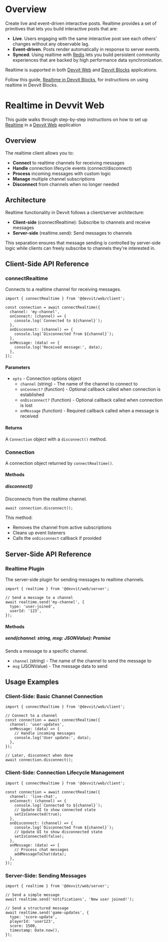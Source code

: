 # Overview

Create live and event-driven interactive posts. Realtime provides a set of primitives that lets you build interactive posts that are:

- **Live**. Users engaging with the same interactive post see each others’ changes without any observable lag.
- **Event-driven**. Posts render automatically in response to server events.
- **Synced**. Using realtime with [Redis](../server/redis.mdx) lets you build persistent community experiences that are backed by high performance data synchronization.

Realtime is supported in both [Devvit Web](../devvit-web/devvit_web_overview.mdx) and [Devvit Blocks](../blocks/overview.md) applications.

Follow this guide, [Realtime in Devvit Blocks](./realtime_in_devvit_blocks.md), for instructions on using realtime in Devvit Blocks.

# Realtime in Devvit Web

This guide walks through step-by-step instructions on how to set up [Realtime](./overview.md) in a [Devvit Web](../devvit-web/devvit_web_overview.mdx) application

## Overview

The realtime client allows you to:

- **Connect** to realtime channels for receiving messages
- **Handle** connection lifecycle events (connect/disconnect)
- **Process** incoming messages with custom logic
- **Manage** multiple channel subscriptions
- **Disconnect** from channels when no longer needed

## Architecture

Realtime functionality in Devvit follows a client/server architecture:

- **Client-side** (connectRealtime): Subscribe to channels and receive messages
- **Server-side** (realtime.send): Send messages to channels

This separation ensures that message sending is controlled by server-side logic while clients can freely subscribe to channels they're interested in.

## Client-Side API Reference

### connectRealtime

Connects to a realtime channel for receiving messages.

```tsx
import { connectRealtime } from '@devvit/web/client';

const connection = await connectRealtime({
  channel: 'my-channel',
  onConnect: (channel) => {
    console.log(`Connected to ${channel}`);
  },
  onDisconnect: (channel) => {
    console.log(`Disconnected from ${channel}`);
  },
  onMessage: (data) => {
    console.log('Received message:', data);
  },
});
```

#### Parameters

- `opts` - Connection options object
  - `channel` (string) - The name of the channel to connect to
  - `onConnect?` (function) - Optional callback called when connection is established
  - `onDisconnect?` (function) - Optional callback called when connection is lost
  - `onMessage` (function) - Required callback called when a message is received

#### Returns

A `Connection` object with a `disconnect()` method.

### Connection

A connection object returned by `connectRealtime()`.

#### Methods

##### disconnect()

Disconnects from the realtime channel.

```tsx
await connection.disconnect();
```

This method:

- Removes the channel from active subscriptions
- Cleans up event listeners
- Calls the `onDisconnect` callback if provided

## Server-Side API Reference

### Realtime Plugin

The server-side plugin for sending messages to realtime channels.

```tsx
import { realtime } from '@devvit/web/server';

// Send a message to a channel
await realtime.send('my-channel', {
  type: 'user-joined',
  userId: '123',
});
```

#### Methods

##### send(channel: string, msg: JSONValue): Promise<void>

Sends a message to a specific channel.

- `channel` (string) - The name of the channel to send the message to
- `msg` (JSONValue) - The message data to send

## Usage Examples

### Client-Side: Basic Channel Connection

```tsx
import { connectRealtime } from '@devvit/web/client';

// Connect to a channel
const connection = await connectRealtime({
  channel: 'user-updates',
  onMessage: (data) => {
    // Handle incoming messages
    console.log('User update:', data);
  },
});

// Later, disconnect when done
await connection.disconnect();
```

### Client-Side: Connection Lifecycle Management

```tsx
import { connectRealtime } from '@devvit/web/client';

const connection = await connectRealtime({
  channel: 'live-chat',
  onConnect: (channel) => {
    console.log(`Connected to ${channel}`);
    // Update UI to show connected state
    setIsConnected(true);
  },
  onDisconnect: (channel) => {
    console.log(`Disconnected from ${channel}`);
    // Update UI to show disconnected state
    setIsConnected(false);
  },
  onMessage: (data) => {
    // Process chat messages
    addMessageToChat(data);
  },
});
```

### Server-Side: Sending Messages

```tsx
import { realtime } from '@devvit/web/server';

// Send a simple message
await realtime.send('notifications', 'New user joined!');

// Send a structured message
await realtime.send('game-updates', {
  type: 'score-update',
  playerId: 'user123',
  score: 1500,
  timestamp: Date.now(),
});
```
